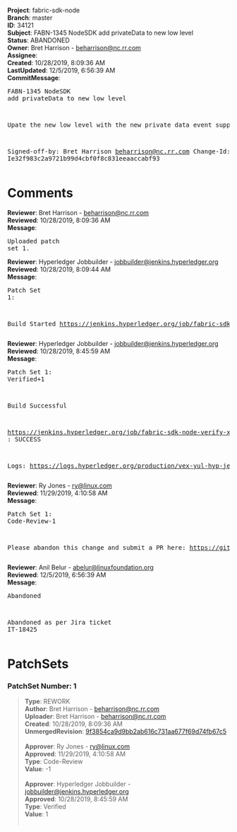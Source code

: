 <strong>Project</strong>: fabric-sdk-node<br><strong>Branch</strong>: master<br><strong>ID</strong>: 34121<br><strong>Subject</strong>: FABN-1345 NodeSDK add privateData to new low level<br><strong>Status</strong>: ABANDONED<br><strong>Owner</strong>: Bret Harrison - beharrison@nc.rr.com<br><strong>Assignee</strong>:<br><strong>Created</strong>: 10/28/2019, 8:09:36 AM<br><strong>LastUpdated</strong>: 12/5/2019, 6:56:39 AM<br><strong>CommitMessage</strong>:<br><pre>FABN-1345 NodeSDK add privateData to new low level

Upate the new low level with the new private data event
support.

Signed-off-by: Bret Harrison <beharrison@nc.rr.com>
Change-Id: Ie32f983c2a9721b99d4cbf0f8c831eeaaccabf93
</pre><h1>Comments</h1><strong>Reviewer</strong>: Bret Harrison - beharrison@nc.rr.com<br><strong>Reviewed</strong>: 10/28/2019, 8:09:36 AM<br><strong>Message</strong>: <pre>Uploaded patch set 1.</pre><strong>Reviewer</strong>: Hyperledger Jobbuilder - jobbuilder@jenkins.hyperledger.org<br><strong>Reviewed</strong>: 10/28/2019, 8:09:44 AM<br><strong>Message</strong>: <pre>Patch Set 1:

Build Started https://jenkins.hyperledger.org/job/fabric-sdk-node-verify-x86_64/3244/</pre><strong>Reviewer</strong>: Hyperledger Jobbuilder - jobbuilder@jenkins.hyperledger.org<br><strong>Reviewed</strong>: 10/28/2019, 8:45:59 AM<br><strong>Message</strong>: <pre>Patch Set 1: Verified+1

Build Successful 

https://jenkins.hyperledger.org/job/fabric-sdk-node-verify-x86_64/3244/ : SUCCESS

Logs: https://logs.hyperledger.org/production/vex-yul-hyp-jenkins-3/fabric-sdk-node-verify-x86_64/3244</pre><strong>Reviewer</strong>: Ry Jones - ry@linux.com<br><strong>Reviewed</strong>: 11/29/2019, 4:10:58 AM<br><strong>Message</strong>: <pre>Patch Set 1: Code-Review-1

Please abandon this change and submit a PR here: https://github.com/hyperledger/fabric-sdk-node</pre><strong>Reviewer</strong>: Anil Belur - abelur@linuxfoundation.org<br><strong>Reviewed</strong>: 12/5/2019, 6:56:39 AM<br><strong>Message</strong>: <pre>Abandoned

Abandoned as per Jira ticket IT-18425</pre><h1>PatchSets</h1><h3>PatchSet Number: 1</h3><blockquote><strong>Type</strong>: REWORK<br><strong>Author</strong>: Bret Harrison - beharrison@nc.rr.com<br><strong>Uploader</strong>: Bret Harrison - beharrison@nc.rr.com<br><strong>Created</strong>: 10/28/2019, 8:09:36 AM<br><strong>UnmergedRevision</strong>: [9f3854ca9d9bb2ab616c731aa677f69d74fb67c5](https://github.com/hyperledger-gerrit-archive/fabric-sdk-node/commit/9f3854ca9d9bb2ab616c731aa677f69d74fb67c5)<br><br><strong>Approver</strong>: Ry Jones - ry@linux.com<br><strong>Approved</strong>: 11/29/2019, 4:10:58 AM<br><strong>Type</strong>: Code-Review<br><strong>Value</strong>: -1<br><br><strong>Approver</strong>: Hyperledger Jobbuilder - jobbuilder@jenkins.hyperledger.org<br><strong>Approved</strong>: 10/28/2019, 8:45:59 AM<br><strong>Type</strong>: Verified<br><strong>Value</strong>: 1<br><br></blockquote>